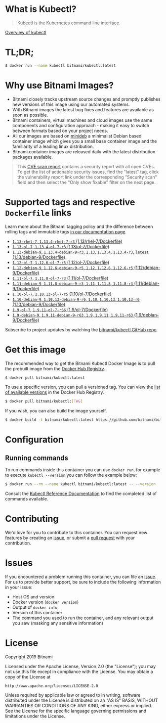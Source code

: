
# What is Kubectl?

> Kubectl is the Kubernetes command line interface.

[Overview of kubectl](https://kubernetes.io/docs/reference/kubectl/overview/)

# TL;DR;

```bash
$ docker run --name kubectl bitnami/kubectl:latest
```

# Why use Bitnami Images?

* Bitnami closely tracks upstream source changes and promptly publishes new versions of this image using our automated systems.
* With Bitnami images the latest bug fixes and features are available as soon as possible.
* Bitnami containers, virtual machines and cloud images use the same components and configuration approach - making it easy to switch between formats based on your project needs.
* All our images are based on [minideb](https://github.com/bitnami/minideb) a minimalist Debian based container image which gives you a small base container image and the familiarity of a leading linux distribution.
* Bitnami container images are released daily with the latest distribution packages available.


> This [CVE scan report](https://quay.io/repository/bitnami/kubectl?tab=tags) contains a security report with all open CVEs. To get the list of actionable security issues, find the "latest" tag, click the vulnerability report link under the corresponding "Security scan" field and then select the "Only show fixable" filter on the next page.

# Supported tags and respective `Dockerfile` links

Learn more about the Bitnami tagging policy and the difference between rolling tags and immutable tags [in our documentation page](https://docs.bitnami.com/containers/how-to/understand-rolling-tags-containers/).


* [`1.13-rhel-7`, `1.13.4-rhel-7-r3` (1.13/rhel-7/Dockerfile)](https://github.com/bitnami/bitnami-docker-kubectl/blob/1.13.4-rhel-7-r3/1.13/rhel-7/Dockerfile)
* [`1.13-ol-7`, `1.13.4-ol-7-r3` (1.13/ol-7/Dockerfile)](https://github.com/bitnami/bitnami-docker-kubectl/blob/1.13.4-ol-7-r3/1.13/ol-7/Dockerfile)
* [`1.13-debian-9`, `1.13.4-debian-9-r3`, `1.13`, `1.13.4`, `1.13.4-r3`, `latest` (1.13/debian-9/Dockerfile)](https://github.com/bitnami/bitnami-docker-kubectl/blob/1.13.4-debian-9-r3/1.13/debian-9/Dockerfile)
* [`1.12-ol-7`, `1.12.6-ol-7-r5` (1.12/ol-7/Dockerfile)](https://github.com/bitnami/bitnami-docker-kubectl/blob/1.12.6-ol-7-r5/1.12/ol-7/Dockerfile)
* [`1.12-debian-9`, `1.12.6-debian-9-r5`, `1.12`, `1.12.6`, `1.12.6-r5` (1.12/debian-9/Dockerfile)](https://github.com/bitnami/bitnami-docker-kubectl/blob/1.12.6-debian-9-r5/1.12/debian-9/Dockerfile)
* [`1.11-ol-7`, `1.11.8-ol-7-r3` (1.11/ol-7/Dockerfile)](https://github.com/bitnami/bitnami-docker-kubectl/blob/1.11.8-ol-7-r3/1.11/ol-7/Dockerfile)
* [`1.11-debian-9`, `1.11.8-debian-9-r3`, `1.11`, `1.11.8`, `1.11.8-r3` (1.11/debian-9/Dockerfile)](https://github.com/bitnami/bitnami-docker-kubectl/blob/1.11.8-debian-9-r3/1.11/debian-9/Dockerfile)
* [`1.10-ol-7`, `1.10.13-ol-7-r5` (1.10/ol-7/Dockerfile)](https://github.com/bitnami/bitnami-docker-kubectl/blob/1.10.13-ol-7-r5/1.10/ol-7/Dockerfile)
* [`1.10-debian-9`, `1.10.13-debian-9-r6`, `1.10`, `1.10.13`, `1.10.13-r6` (1.10/debian-9/Dockerfile)](https://github.com/bitnami/bitnami-docker-kubectl/blob/1.10.13-debian-9-r6/1.10/debian-9/Dockerfile)
* [`1.9-ol-7`, `1.9.11-ol-7-r66` (1.9/ol-7/Dockerfile)](https://github.com/bitnami/bitnami-docker-kubectl/blob/1.9.11-ol-7-r66/1.9/ol-7/Dockerfile)
* [`1.9-debian-9`, `1.9.11-debian-9-r63`, `1.9`, `1.9.11`, `1.9.11-r63` (1.9/debian-9/Dockerfile)](https://github.com/bitnami/bitnami-docker-kubectl/blob/1.9.11-debian-9-r63/1.9/debian-9/Dockerfile)

Subscribe to project updates by watching the [bitnami/kubectl GitHub repo](https://github.com/bitnami/bitnami-docker-kubectl).

# Get this image

The recommended way to get the Bitnami Kubectl Docker Image is to pull the prebuilt image from the [Docker Hub Registry](https://hub.docker.com/r/bitnami/kubectl).

```bash
$ docker pull bitnami/kubectl:latest
```

To use a specific version, you can pull a versioned tag. You can view the [list of available versions](https://hub.docker.com/r/bitnami/kubectl/tags/) in the Docker Hub Registry.

```bash
$ docker pull bitnami/kubectl:[TAG]
```

If you wish, you can also build the image yourself.

```bash
$ docker build -t bitnami/kubectl:latest https://github.com/bitnami/bitnami-docker-kubectl.git
```

# Configuration

## Running commands

To run commands inside this container you can use `docker run`, for example to execute `kubectl --version` you can follow the example below:

```bash
$ docker run --rm --name kubectl bitnami/kubectl:latest -- --version
```

Consult the [Kubectl Reference Documentation](https://kubernetes.io/docs/reference/generated/kubectl/kubectl-commands) to find the completed list of commands available.

# Contributing

We'd love for you to contribute to this container. You can request new features by creating an [issue](https://github.com/bitnami/bitnami-docker-kubectl/issues), or submit a [pull request](https://github.com/bitnami/bitnami-docker-kubectl/pulls) with your contribution.

# Issues

If you encountered a problem running this container, you can file an [issue](https://github.com/bitnami/bitnami-docker-kubectl/issues). For us to provide better support, be sure to include the following information in your issue:

- Host OS and version
- Docker version (`docker version`)
- Output of `docker info`
- Version of this container
- The command you used to run the container, and any relevant output you saw (masking any sensitive information)

# License

Copyright 2019 Bitnami

Licensed under the Apache License, Version 2.0 (the "License");
you may not use this file except in compliance with the License.
You may obtain a copy of the License at

    http://www.apache.org/licenses/LICENSE-2.0

Unless required by applicable law or agreed to in writing, software
distributed under the License is distributed on an "AS IS" BASIS,
WITHOUT WARRANTIES OR CONDITIONS OF ANY KIND, either express or implied.
See the License for the specific language governing permissions and
limitations under the License.
